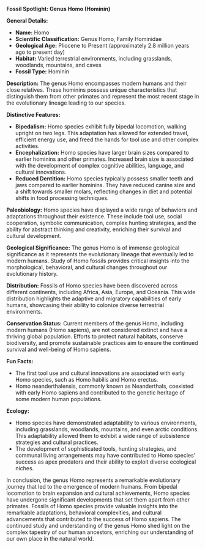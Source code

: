 **Fossil Spotlight: Genus Homo (Hominin)**

**General Details:**
- **Name:** Homo
- **Scientific Classification:** Genus Homo, Family Hominidae
- **Geological Age:** Pliocene to Present (approximately 2.8 million years ago to present day)
- **Habitat:** Varied terrestrial environments, including grasslands, woodlands, mountains, and caves
- **Fossil Type:** Hominin

**Description:**
The genus Homo encompasses modern humans and their close relatives. These hominins possess unique characteristics that distinguish them from other primates and represent the most recent stage in the evolutionary lineage leading to our species.

**Distinctive Features:**
- **Bipedalism:** Homo species exhibit fully bipedal locomotion, walking upright on two legs. This adaptation has allowed for extended travel, efficient energy use, and freed the hands for tool use and other complex activities.
- **Encephalization:** Homo species have larger brain sizes compared to earlier hominins and other primates. Increased brain size is associated with the development of complex cognitive abilities, language, and cultural innovations.
- **Reduced Dentition:** Homo species typically possess smaller teeth and jaws compared to earlier hominins. They have reduced canine size and a shift towards smaller molars, reflecting changes in diet and potential shifts in food processing techniques.

**Paleobiology:**
Homo species have displayed a wide range of behaviors and adaptations throughout their existence. These include tool use, social cooperation, symbolic communication, complex hunting strategies, and the ability for abstract thinking and creativity, enriching their survival and cultural development.

**Geological Significance:**
The genus Homo is of immense geological significance as it represents the evolutionary lineage that eventually led to modern humans. Study of Homo fossils provides critical insights into the morphological, behavioral, and cultural changes throughout our evolutionary history.

**Distribution:**
Fossils of Homo species have been discovered across different continents, including Africa, Asia, Europe, and Oceania. This wide distribution highlights the adaptive and migratory capabilities of early humans, showcasing their ability to colonize diverse terrestrial environments.

**Conservation Status:**
Current members of the genus Homo, including modern humans (Homo sapiens), are not considered extinct and have a thriving global population. Efforts to protect natural habitats, conserve biodiversity, and promote sustainable practices aim to ensure the continued survival and well-being of Homo sapiens.

**Fun Facts:**
- The first tool use and cultural innovations are associated with early Homo species, such as Homo habilis and Homo erectus.
- Homo neanderthalensis, commonly known as Neanderthals, coexisted with early Homo sapiens and contributed to the genetic heritage of some modern human populations.

**Ecology:**
- Homo species have demonstrated adaptability to various environments, including grasslands, woodlands, mountains, and even arctic conditions. This adaptability allowed them to exhibit a wide range of subsistence strategies and cultural practices.
- The development of sophisticated tools, hunting strategies, and communal living arrangements may have contributed to Homo species' success as apex predators and their ability to exploit diverse ecological niches.

In conclusion, the genus Homo represents a remarkable evolutionary journey that led to the emergence of modern humans. From bipedal locomotion to brain expansion and cultural achievements, Homo species have undergone significant developments that set them apart from other primates. Fossils of Homo species provide valuable insights into the remarkable adaptations, behavioral complexities, and cultural advancements that contributed to the success of Homo sapiens. The continued study and understanding of the genus Homo shed light on the complex tapestry of our human ancestors, enriching our understanding of our own place in the natural world.